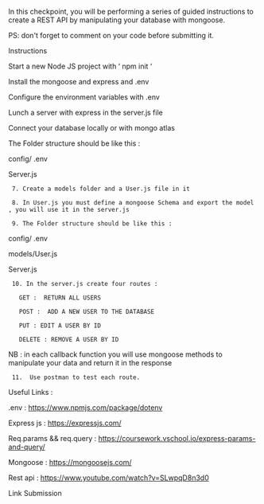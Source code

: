 
In this checkpoint, you will be performing a series of guided instructions to create a REST API by manipulating your database with mongoose.


PS: don't forget to comment on your code before submitting it.


Instructions

Start a new Node JS project  with ‘ npm init ‘

Install the mongoose and express and  .env

Configure the environment variables with .env

Lunch a server with express in the server.js file

Connect your database locally or with mongo atlas

The Folder structure should be like this :

config/ .env 

Server.js

     7. Create a models folder and a User.js file in it 

     8. In User.js you must define a mongoose Schema and export the model , you will use it in the server.js

     9. The Folder structure should be like this : 

config/ .env 

models/User.js

Server.js

     10. In the server.js create four routes : 

       GET :  RETURN ALL USERS 

       POST :  ADD A NEW USER TO THE DATABASE 

       PUT : EDIT A USER BY ID 

       DELETE : REMOVE A USER BY ID 

NB : in each callback function you will use mongoose methods to manipulate your data and return it in the response 

     11.  Use postman to test each route.

                 

  Useful Links : 

.env : https://www.npmjs.com/package/dotenv

Express js : https://expressjs.com/

Req.params && req.query : https://coursework.vschool.io/express-params-and-query/

Mongoose : https://mongoosejs.com/

Rest api : https://www.youtube.com/watch?v=SLwpqD8n3d0

Link Submission

